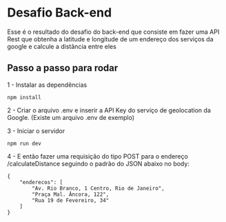# Desafio Back-end

Esse é o resultado do desafio do back-end que consiste em fazer uma API Rest que obtenha a latitude e longitude de um endereço dos serviços da google e calcule a distância entre eles

## Passo a passo para rodar

1 - Instalar as dependências
```
npm install
```

2 - Criar o arquivo .env e inserir a API Key do serviço de geolocation da Google. (Existe um arquivo .env de exemplo)

3 - Iniciar o servidor
```
npm run dev
```

4 - E então fazer uma requisição do tipo POST para o endereço /calculateDistance seguindo o padrão do JSON abaixo no body:
```
{
    "enderecos": [
        "Av. Rio Branco, 1 Centro, Rio de Janeiro",
        "Praça Mal. Âncora, 122",
        "Rua 19 de Fevereiro, 34"
    ]
}
```